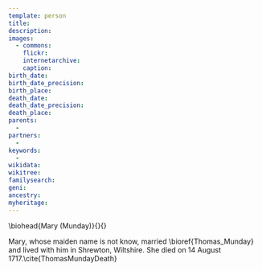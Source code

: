 ```yaml
---
template: person
title:
description:
images:
  - commons: 
    flickr: 
    internetarchive: 
    caption: 
birth_date: 
birth_date_precision: 
birth_place: 
death_date: 
death_date_precision: 
death_place: 
parents:
  - 
partners:
  - 
keywords:
  - 
wikidata: 
wikitree: 
familysearch: 
geni: 
ancestry: 
myheritage: 
---
```

\biohead{Mary (Munday)}{}{}

Mary, whose maiden name is not know, married \bioref{Thomas_Munday} and lived with him in Shrewton, Wiltshire.
She died on 14 August 1717.\cite{ThomasMundayDeath}
